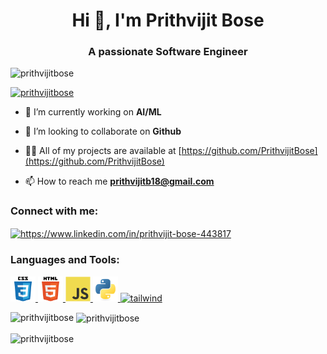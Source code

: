 <h1 align="center">Hi 👋, I'm Prithvijit Bose</h1>
<h3 align="center">A passionate Software Engineer</h3>

<p align="left"> <img src="https://komarev.com/ghpvc/?username=prithvijitbose&label=Profile%20views&color=0e75b6&style=flat" alt="prithvijitbose" /> </p>

<p align="left"> <a href="https://github.com/ryo-ma/github-profile-trophy"><img src="https://github-profile-trophy.vercel.app/?username=prithvijitbose" alt="prithvijitbose" /></a> </p>

- 🔭 I’m currently working on **AI/ML**

- 👯 I’m looking to collaborate on **Github**

- 👨‍💻 All of my projects are available at [https://github.com/PrithvijitBose](https://github.com/PrithvijitBose)

- 📫 How to reach me **prithvijitb18@gmail.com**

<h3 align="left">Connect with me:</h3>
<p align="left">
<a href="https://linkedin.com/in/https://www.linkedin.com/in/prithvijit-bose-443817" target="blank"><img align="center" src="https://raw.githubusercontent.com/rahuldkjain/github-profile-readme-generator/master/src/images/icons/Social/linked-in-alt.svg" alt="https://www.linkedin.com/in/prithvijit-bose-443817" height="30" width="40" /></a>
</p>

<h3 align="left">Languages and Tools:</h3>
<p align="left"> <a href="https://www.w3schools.com/css/" target="_blank" rel="noreferrer"> <img src="https://raw.githubusercontent.com/devicons/devicon/master/icons/css3/css3-original-wordmark.svg" alt="css3" width="40" height="40"/> </a> <a href="https://www.w3.org/html/" target="_blank" rel="noreferrer"> <img src="https://raw.githubusercontent.com/devicons/devicon/master/icons/html5/html5-original-wordmark.svg" alt="html5" width="40" height="40"/> </a> <a href="https://developer.mozilla.org/en-US/docs/Web/JavaScript" target="_blank" rel="noreferrer"> <img src="https://raw.githubusercontent.com/devicons/devicon/master/icons/javascript/javascript-original.svg" alt="javascript" width="40" height="40"/> </a> <a href="https://www.python.org" target="_blank" rel="noreferrer"> <img src="https://raw.githubusercontent.com/devicons/devicon/master/icons/python/python-original.svg" alt="python" width="40" height="40"/> </a> <a href="https://tailwindcss.com/" target="_blank" rel="noreferrer"> <img src="https://www.vectorlogo.zone/logos/tailwindcss/tailwindcss-icon.svg" alt="tailwind" width="40" height="40"/> </a> </p>

<p><img align="left" src="https://github-readme-stats.vercel.app/api/top-langs?username=prithvijitbose&show_icons=true&locale=en&layout=compact" alt="prithvijitbose" /></p>

<p>&nbsp;<img align="center" src="https://github-readme-stats.vercel.app/api?username=prithvijitbose&show_icons=true&locale=en" alt="prithvijitbose" /></p>

<p><img align="center" src="https://github-readme-streak-stats.herokuapp.com/?user=prithvijitbose&" alt="prithvijitbose" /></p>
